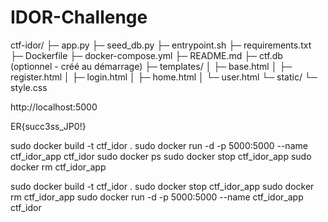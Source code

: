 # IDOR-Challenge

ctf-idor/
├─ app.py
├─ seed_db.py
├─ entrypoint.sh
├─ requirements.txt
├─ Dockerfile
├─ docker-compose.yml
├─ README.md
├─ ctf.db (optionnel - créé au démarrage)
├─ templates/
│  ├─ base.html
│  ├─ register.html
│  ├─ login.html
│  ├─ home.html
│  └─ user.html
└─ static/
   └─ style.css


http://localhost:5000

ER{succ3ss_JP0!}

sudo docker build -t ctf_idor .
sudo docker run -d -p 5000:5000 --name ctf_idor_app ctf_idor
sudo docker ps
sudo docker stop ctf_idor_app
sudo docker rm ctf_idor_app


sudo docker build -t ctf_idor .
sudo docker stop ctf_idor_app
sudo docker rm ctf_idor_app
sudo docker run -d -p 5000:5000 --name ctf_idor_app ctf_idor
